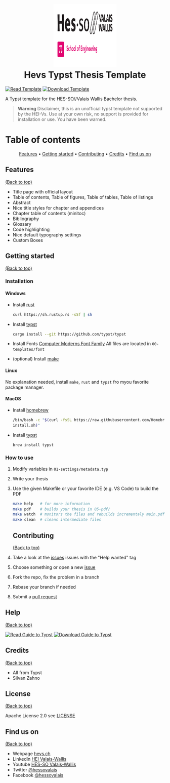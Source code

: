 <h1 align="center">
  <br>
  <img src="./04-resources/logos/hei-vs-light.svg" alt="HEI Logo Logo" width="200" height="200">
  <br>
  Hevs Typst Thesis Template
  <br>
</h1>

[![Read Template](https://img.shields.io/badge/Read-Template-blue)](https://github.com/tschinz/hevs-typsttemplate-thesis/blob/master/05-pdf/thesis.pdf) [![Download Template](https://img.shields.io/badge/Download-Template-brightgreen)](https://github.com/tschinz/hevs-typsttemplate-thesis/raw/master/05-pdf/thesis.pdf)

A Typst template for the HES-SO//Valais Wallis Bachelor thesis.

> **Warning**
> Disclaimer, this is an unofficial typst template not supported by the HEI-Vs. Use at your own risk, no support is provided for installation or use. You have been warned.

# Table of contents

<p align="center">
  <a href="#features">Features</a> •
  <a href="#getting-started">Getting started</a> •
  <a href="#contributing">Contributing</a> •
  <a href="#credits">Credits</a> •
  <a href="#find-us-on">Find us on</a>
</p>

## Features

[(Back to top)](#table-of-contents)

* Title page with official layout
* Table of contents, Table of figures, Table of tables, Table of listings
* Abstract
* Nice title styles for chapter and appendices
* Chapter table of contents (minitoc)
* Bibliography
* Glossary
* Code highlighting
* Nice default typography settings
* Custom Boxes

## Getting started

[(Back to top)](#table-of-contents)

### Installation

#### Windows

* Install [rust](https://www.rust-lang.org)
  ```bash
  curl https://sh.rustup.rs -sSf | sh
  ```

* Install [typst](https://typst.app/docs)
  ```bash
  cargo install --git https://github.com/typst/typst
  ```

* Install Fonts [Computer Moderns Font Family](https://www.ctan.org/pkg/cm-unicode)
  All files are located in `00-templates/font`

* (optional) Install [make](https://gnuwin32.sourceforge.net/packages/make.htm)

#### Linux

No explanation needed, install `make`, `rust` and `typst` fro myou favorite package manager.

#### MacOS

* Install [homebrew](https://brew.sh)
  ```bash
  /bin/bash -c "$(curl -fsSL https://raw.githubusercontent.com/Homebrew/install/HEAD/
  install.sh)"
  ```

* Install [typst](https://typst.app/docs)
  ```bash
  brew install typst
  ```

### How to use

1. Modify variables in `01-settings/metadata.typ`

2. Write your thesis

3. Use the given Makefile or your favorite IDE (e.g. VS Code) to build the PDF

   ```bash
   make help   # for more information
   make pdf    # builds your thesis in 05-pdf/
   make watch  # monitors the files and rebuilds incrementaly main.pdf
   make clean  # cleans intermediate files
   ```

   ## Contributing

   [(Back to top)](#table-of-contents)

1. Take a look at the [issues](https://github.com/tschinz/hevs-typsttemplate-thesis/issues) issues with the "Help wanted" tag

2. Choose something or open a new [issue](https://github.com/tschinz/hevs-typsttemplate-thesis/issues)

3. Fork the repo, fix the problem in a branch

4. Rebase your branch if needed

5. Submit a [pull request](https://github.com/tschinz/hevs-typsttemplate-thesis/pulls)

## Help

[(Back to top)](#table-of-contents)

[![Read Guide to Typst](https://img.shields.io/badge/Read-Guide_to_Typst-blue)](https://github.com/tschinz/hevs-typsttemplate-thesis/blob/master/guite-to-typst.pdf) [![Download Guide to Typst](https://img.shields.io/badge/Download-Guide_to_Typst-brightgreen)](https://github.com/tschinz/hevs-typsttemplate-thesis/raw/master/guide-to.typst.pdf)

## Credits

[(Back to top)](#table-of-contents)

* All from Typst
* Silvan Zahno

## License

[(Back to top)](#table-of-contents)

Apache License 2.0 see [LICENSE](LICENSE)


## Find us on

[(Back to top)](#table-of-contents)

* Webpage [hevs.ch](https://www.hevs.ch/synd)
* LinkedIn [HEI Valais-Wallis](https://www.linkedin.com/showcase/school-of-engineering-valais-wallis/)
* Youtube [HES-SO Valais-Wallis](https://www.youtube.com/user/HESSOVS/)
* Twitter [@hessovalais](https://twitter.com/hessovalais)
* Facebook [@hessovalais](https://www.facebook.com/hessovalais)